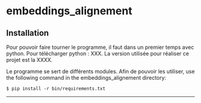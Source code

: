 # embeddings_alignement


## Installation

Pour pouvoir faire tourner le programme, il faut dans un premier temps avec python. Pour télécharger python : XXX. La version utilisée pour réaliser ce projet est la XXXX.

Le programme se sert de différents modules. Afin de pouvoir les utiliser, use the following command in the embeddings_alignement directory:

```
$ pip install -r bin/requirements.txt
```

***
